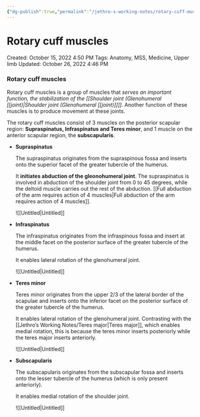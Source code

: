 ```yaml
---
{"dg-publish":true,"permalink":"/jethro-s-working-notes/rotary-cuff-muscles/","dgPassFrontmatter":true}
---
```



# Rotary cuff muscles

Created: October 15, 2022 4:50 PM
Tags: Anatomy, MSS, Medicine, Upper limb
Updated: October 26, 2022 4:46 PM

### Rotary cuff muscles

Rotary cuff muscles is a group of muscles that *serves an important function, the stabilization of the [[Shoulder joint (Glenohumeral [[joint)\|Shoulder joint (Glenohumeral [[joint)]]]]*. Another function of these muscles is to produce movement at these joints.

The rotary cuff muscles consist of 3 muscles on the posterior scapular region: **Supraspinatus, Infraspinatus and Teres minor**, and 1 muscle on the anterior scapular region, the ****************************subscapularis****************************.

- **************************Supraspinatus**************************
    
    The supraspinatus originates from the supraspinous fossa and inserts onto the superior facet of the greater tubercle of the humerus.
    
    It **********************************************initiates abduction of the gleonohumeral joint**********************************************. The supraspinatus is involved in abduction of the shoulder joint from 0 to 45 degrees, while the deltoid muscle carries out the rest of the abduction. [[Full abduction of the arm requires action of 4 muscles\|Full abduction of the arm requires action of 4 muscles]].
    
    ![[Untitled\|Untitled]]
    
- **************************Infraspinatus**************************
    
    The infraspinatus originates from the infraspinous fossa and insert at the middle facet on the posterior surface of the greater tubercle of the humerus.
    
    It enables lateral rotation of the glenohumeral joint.
    
    ![[Untitled\|Untitled]]
    
- **********************Teres minor**********************
    
    Teres minor originates from the upper 2/3 of the lateral border of the scapulae and inserts onto the inferior facet on the posterior surface of the greater tubercle of the humerus.
    
    It enables lateral rotation of the glenohumeral joint. Contrasting with the [[Jethro’s Working Notes/Teres major\|Teres major]], which enables medial rotation, this is because the teres minor inserts posteriorly while the teres major inserts anteriorly.
    
    ![[Untitled\|Untitled]]
    
- **************************Subscapularis**************************
    
    The subscapularis originates from the subscapular fossa and inserts onto the lesser tubercle of the humerus (which is only present anteriorly).
    
    It enables medial rotation of the shoulder joint.
    
    ![[Untitled\|Untitled]]